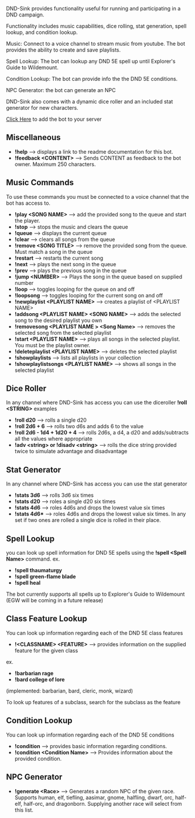 DND-Sink provides functionality useful for running and participating in a DND campaign.

Functionality includes music capabilities, dice rolling, stat generation, spell lookup, and condition lookup.

Music: Connect to a voice channel to stream music from youtube. The bot provides the ability to create and save playlists.

Spell Lookup: The bot can lookup any DND 5E spell up until Explorer's Guide to Wildemount.

Condition Lookup: The bot can provide info the the DND 5E conditions.

NPC Generator: the bot can generate an NPC

DND-Sink also comes with a dynamic dice roller and an included stat generator for new characters.

[Click Here](https://discord.com/oauth2/authorize?client_id=712699373183565915&permissions=36702208&scope=bot) to add the bot to your server

## Miscellaneous

* **!help** --> displays a link to the readme documentation for this bot.
* **!feedback \<CONTENT\>** --> Sends CONTENT as feedback to the bot owner. Maximum 250 characters.

## Music Commands
To use these commands you must be connected to a voice channel that the bot has access to.

 * **!play \<SONG NAME\>** --> add the provided song to the queue and start the player.
 * **!stop** --> stops the music and clears the queue
 * **!queue** --> displays the current queue
 * **!clear** --> clears all songs from the queue
 * **!remove \<SONG TITLE\>** --> remove the provided song from the queue. Must match a song in the queue
 * **!restart** --> restarts the current song
 * **!next** --> plays the next song in the queue
 * **!prev** --> plays the previous song in the queue
 * **!jump \<NUMBER\>** --> Plays the song in the queue based on supplied number
 * **!loop** --> toggles looping for the queue on and off
 * **!loopsong** --> toggles looping for the current song on and off
 * **!newplaylist \<PLAYLIST NAME\>** --> creates a playlist of \<PLAYLIST NAME\>
 * **!addsong \<PLAYLIST NAME\> \<SONG NAME\>** --> adds the selected song to the desired playlist you own
 * **!removesong \<PLAYLIST NAME \> \<Song Name\>** --> removes the selected song from the selected playlist
 * **!start \<PLAYLIST NAME\>** --> plays all songs in the selected playlist. You must be the playlist owner.
 * **!deleteplaylist \<PLAYLIST NAME\>** --> deletes the selected playlist
 * **!showplaylists** --> lists all playlists in your collection
 * **!showplaylistsongs \<PLAYLIST NAME\>** --> shows all songs in the selected playlist



## Dice Roller

In any channel where DND-Sink has access you can use the diceroller
**!roll \<STRING\>**
examples
* **!roll d20**  --> rolls a single d20
* **!roll 2d6 + 6** --> rolls two d6s and adds 6 to the value
* **!roll 2d6 - 1d4 + 1d20 + 4**  --> rolls 2d6s, a d4, a d20 and adds/subtracts all the values where appropriate
* **!adv \<string\> or !disadv \<string\>** --> rolls the dice string provided twice to simulate advantage and disadvantage

## Stat Generator

In any channel where DND-Sink has access you can use the stat generator
* **!stats 3d6** --> rolls 3d6 six times
* **!stats d20**  --> roles a single d20 six times
* **!stats 4d6** --> roles 4d6s and drops the lowest value six times
* **!stats 4d6\***  --> roles 4d6s and drops the lowest value six times. In any set if two ones are rolled a single dice is rolled in their place.

## Spell Lookup

you can look up spell information for DND 5E spells using the **!spell \<Spell Name\>** command.
ex.

 - **!spell thaumaturgy**
 - **!spell green-flame blade**
 - **!spell heal**

The bot currently supports all spells up to Explorer's Guide to Wildemount (EGW will be coming in a future release)

## Class Feature Lookup

You can look up information regarding each of the DND 5E class features
* **!\<CLASSNAME\> \<FEATURE\>** --> provides information on the supplied feature for the given class

ex.
* **!barbarian rage**
* **!bard college of lore**

(implemented: barbarian, bard, cleric, monk, wizard)

To look up features of a subclass, search for the subclass as the feature

## Condition Lookup

You can look up information regarding each of the DND 5E conditions
* **!condition** --> provides basic information regarding conditions.
* **!condition \<Condition Name\>** --> Provides information about the provided condition.

## NPC Generator

* **!generate \<Race\>** --> Generates a random NPC of the given race.
Supports human, elf, tiefling, aasimar, gnome, halfling, dwarf, orc, half-elf, half-orc, and dragonborn. Supplying another race will select from this list.
